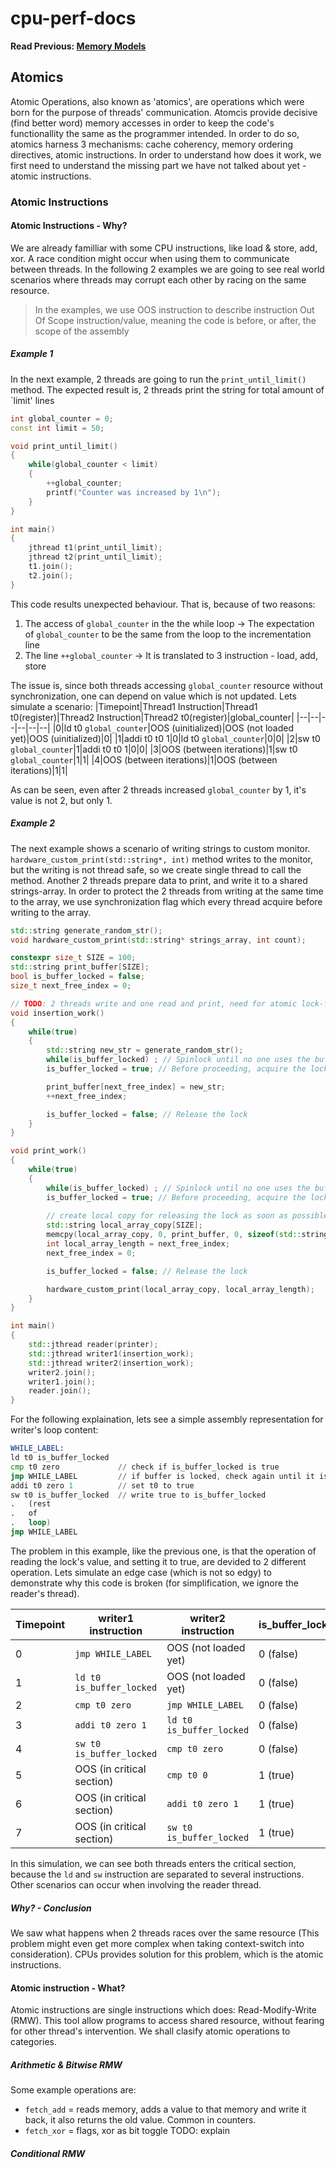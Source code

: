 # cpu-perf-docs
**Read Previous: [Memory Models](./mem-model.md)**
## Atomics
Atomic Operations, also known as 'atomics', are operations which were born for the purpose of threads' communication. Atomcis provide decisive (find better word) memory accesses in order to keep the code's functionallity the same as the programmer intended. In order to do so, atomics harness 3 mechanisms: cache coherency, memory ordering directives, atomic instructions. In order to understand how does it work, we first need to understand the missing part we have not talked about yet - atomic instructions.

### Atomic Instructions
#### Atomic Instructions - Why?
We are already familliar with some CPU instructions, like load & store, add, xor. A race condition might occur when using them to communicate between threads. In the following 2 examples we are going to see real world scenarios where threads may corrupt each other by racing on the same resource.
> In the examples, we use OOS instruction to describe instruction Out Of Scope instruction/value, meaning the code is before, or after, the scope of the assembly

##### Example 1
In the next example, 2 threads are going to run the `print_until_limit()` method. The expected result is, 2 threads print the string for total amount of `limit' lines
```C++
int global_counter = 0;
const int limit = 50;

void print_until_limit()
{
    while(global_counter < limit)
    {
        ++global_counter;
        printf("Counter was increased by 1\n");
    }
}

int main()
{
    jthread t1(print_until_limit);
    jthread t2(print_until_limit);
    t1.join();
    t2.join();
}
```

This code results unexpected behaviour. That is, because of two reasons:
1. The access of `global_counter` in the the while loop -> The expectation of `global_counter` to be the same from the loop to the incrementation line 
2. The line `++global_counter` -> It is translated to 3 instruction - load, add, store

The issue is, since both threads accessing `global_counter` resource without synchronization, one can depend on value which is not updated. Lets simulate a scenario:
|Timepoint|Thread1 Instruction|Thread1 t0(register)|Thread2 Instruction|Thread2 t0(register)|global_counter|
|--|--|--|--|--|--|
|0|ld t0 `global_counter`|OOS (uinitialized)|OOS (not loaded yet)|OOS (uinitialized)|0|
|1|addi t0 t0 1|0|ld t0 `global_counter`|0|0|
|2|sw t0 `global_counter`|1|addi t0 t0 1|0|0|
|3|OOS (between iterations)|1|sw t0 `global_counter`|1|1|
|4|OOS (between iterations)|1|OOS (between iterations)|1|1|

As can be seen, even after 2 threads increased `global_counter` by 1, it's value is not 2, but only 1.

##### Example 2
The next example shows a scenario of writing strings to custom monitor. `hardware_custom_print(std::string*, int)` method writes to the monitor, but the writing is not thread safe, so we create single thread to call the method. Another 2 threads prepare data to print, and write it to a shared strings-array. In order to protect the 2 threads from writing at the same time to the array, we use synchronization flag which every thread acquire before writing to the array.

```C++
std::string generate_random_str();
void hardware_custom_print(std::string* strings_array, int count);

constexpr size_t SIZE = 100;
std::string print_buffer[SIZE];
bool is_buffer_locked = false;
size_t next_free_index = 0;

// TODO: 2 threads write and one read and print, need for atomic lock-flag
void insertion_work()
{
    while(true)
    {
        std::string new_str = generate_random_str();
        while(is_buffer_locked) ; // Spinlock until no one uses the buffer
        is_buffer_locked = true; // Before proceeding, acquire the lock

        print_buffer[next_free_index] = new_str;
        ++next_free_index;

        is_buffer_locked = false; // Release the lock
    }
}

void print_work()
{
    while(true)
    {
        while(is_buffer_locked) ; // Spinlock until no one uses the buffer
        is_buffer_locked = true; // Before proceeding, acquire the lock
        
        // create local copy for releasing the lock as soon as possible
        std::string local_array_copy[SIZE];
        memcpy(local_array_copy, 0, print_buffer, 0, sizeof(std::string)*next_free_index);
        int local_array_length = next_free_index;
        next_free_index = 0;

        is_buffer_locked = false; // Release the lock

        hardware_custom_print(local_array_copy, local_array_length);
    }
}

int main()
{
    std::jthread reader(printer);
    std::jthread writer1(insertion_work);
    std::jthread writer2(insertion_work);
    writer2.join();
    writer1.join();
    reader.join();
}
```

For the following explaination, lets see a simple assembly representation for writer's loop content:
```asm
WHILE_LABEL:
ld t0 is_buffer_locked
cmp t0 zero             // check if is_buffer_locked is true
jmp WHILE_LABEL         // if buffer is locked, check again until it is not
addi t0 zero 1          // set t0 to true
sw t0 is_buffer_locked  // write true to is_buffer_locked
.   (rest
.   of
.   loop)
jmp WHILE_LABEL
``` 

The problem in this example, like the previous one, is that the operation of reading the lock's value, and setting it to true, are devided to 2 different operation. Lets simulate an edge case (which is not so edgy) to demonstrate why this code is broken (for simplification, we ignore the reader's thread).

|Timepoint|writer1 instruction|writer2 instruction|is_buffer_locked|
|--|--|--|--|
|0|`jmp WHILE_LABEL`|OOS (not loaded yet)|0 (false)|
|1|`ld t0 is_buffer_locked`|OOS (not loaded yet)|0 (false)|
|2|`cmp t0 zero`|`jmp WHILE_LABEL`|0 (false)|
|3|`addi t0 zero 1`|`ld t0 is_buffer_locked`|0 (false)|
|4|`sw t0 is_buffer_locked`|`cmp t0 zero`|0 (false)|
|5|OOS (in critical section)|`cmp t0 0`|1 (true)|
|6|OOS (in critical section)|`addi t0 zero 1`|1 (true)|
|7|OOS (in critical section)|`sw t0 is_buffer_locked`|1 (true)|

In this simulation, we can see both threads enters the critical section, because the `ld` and `sw` instruction are separated to several instructions. Other scenarios can occur when involving the reader thread.

##### Why? - Conclusion
We saw what happens when 2 threads races over the same resource (This problem might even get more complex when taking context-switch into consideration). CPUs provides solution for this problem, which is the atomic instructions.

#### Atomic instruction - What?
Atomic instructions are single instructions which does: Read-Modify-Write (RMW). This tool allow programs to access shared resource, without fearing for other thread's intervention. We shall clasify atomic operations to categories.

##### Arithmetic & Bitwise RMW
Some example operations are:
- `fetch_add` = reads memory, adds a value to that memory and write it back, it also returns the old value. Common in counters.
- `fetch_xor` = flags, xor as bit toggle TODO: explain

##### Conditional RMW